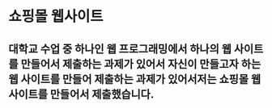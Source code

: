 # 쇼핑몰 웹사이트

## 대학교 수업 중 하나인 웹 프로그래밍에서 하나의 웹 사이트를 만들어서 제출하는 과제가 있어서 자신이 만들고자 하는 웹 사이트를 만들어 제출하는 과제가 있어서저는 쇼핑몰 웹사이트를 만들어서 제출했습니다.
